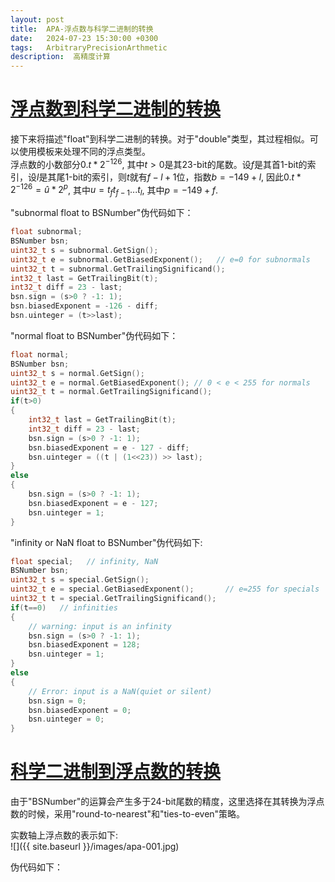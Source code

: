 ```yaml
---
layout: post
title:  APA-浮点数与科学二进制的转换
date:   2024-07-23 15:30:00 +0300
tags:   ArbitraryPrecisionArthmetic
description:  高精度计算
---
```


# [浮点数到科学二进制的转换](#浮点数到科学二进制的转换)

接下来将描述"float"到科学二进制的转换。对于"double"类型，其过程相似。可以使用模板来处理不同的浮点类型。    
浮点数的小数部分$0.t*2^{-126}$, 其中$t>0$是其23-bit的尾数。设$f$是其首1-bit的索引，设$l$是其尾1-bit的索引，则$t$就有$f-l+1$位，指数$b=-149+l$, 因此$0.t*2^{-126}= \hat{u} * 2^{p}$, 其中$u=t_{f}t_{f-1}...t_{l}$, 其中$p=-149+f$.   

"subnormal float to BSNumber"伪代码如下：
```cpp
float subnormal;
BSNumber bsn;
uint32_t s = subnormal.GetSign();
uint32_t e = subnormal.GetBiasedExponent();   // e=0 for subnormals
uint32_t t = subnormal.GetTrailingSignificand();
int32_t last = GetTrailingBit(t);
int32_t diff = 23 - last;
bsn.sign = (s>0 ? -1: 1);
bsn.biasedExponent = -126 - diff;
bsn.uinteger = (t>>last);
```
"normal float to BSNumber"伪代码如下：
```cpp
float normal;
BSNumber bsn;
uint32_t s = normal.GetSign();
uint32_t e = normal.GetBiasedExponent(); // 0 < e < 255 for normals
uint32_t t = normal.GetTrailingSignificand();
if(t>0)
{
    int32_t last = GetTrailingBit(t);
    int32_t diff = 23 - last;
    bsn.sign = (s>0 ? -1: 1);
    bsn.biasedExponent = e - 127 - diff;
    bsn.uinteger = ((t | (1<<23)) >> last); 
}
else
{
    bsn.sign = (s>0 ? -1: 1);
    bsn.biasedExponent = e - 127;
    bsn.uinteger = 1;
}
```
"infinity or NaN float to BSNumber"伪代码如下:
```cpp
float special;   // infinity, NaN
BSNumber bsn;
uint32_t s = special.GetSign();
uint32_t e = special.GetBiasedExponent();       // e=255 for specials
uint32_t t = special.GetTrailingSignificand();   
if(t==0)   // infinities
{
    // warning: input is an infinity
    bsn.sign = (s>0 ? -1: 1);
    bsn.biasedExponent = 128;
    bsn.uinteger = 1;
}
else
{
    // Error: input is a NaN(quiet or silent)
    bsn.sign = 0;
    bsn.biasedExponent = 0;
    bsn.uinteger = 0;
}
```

# [科学二进制到浮点数的转换](#科学二进制到浮点数的转换)

由于"BSNumber"的运算会产生多于24-bit尾数的精度，这里选择在其转换为浮点数的时候，采用"round-to-nearest"和"ties-to-even"策略。    

实数轴上浮点数的表示如下:   
![]({{ site.baseurl }}/images/apa-001.jpg)  

伪代码如下：
```cpp

```


